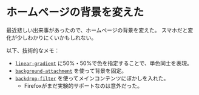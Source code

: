 # ホームページの背景を変えた

最近悲しい出来事があったので、ホームページの背景を変えた。
スマホだと変化が少しわかりにくいかもしれない。

以下、技術的なメモ：

- [`linear-gradient`](https://developer.mozilla.org/docs/Web/CSS/gradient/linear-gradient()) に50%・50%で色を指定することで、単色同士を表現。
- [`background-attachment`](https://developer.mozilla.org/docs/Web/CSS/background-attachment) を使って背景を固定。
- [`backdrop-filter`](https://developer.mozilla.org/docs/Web/CSS/backdrop-filter) を使ってメインコンテンツにぼかしを入れた。
  - Firefoxがまだ実験的サポートなのは意外だった。
